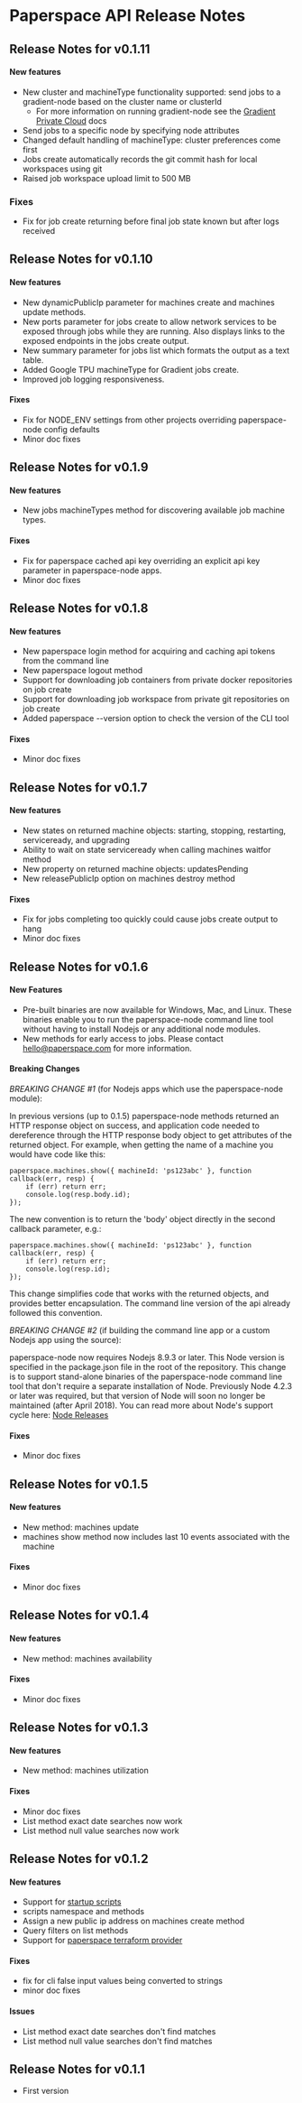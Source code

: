 # Paperspace API Release Notes

## Release Notes for v0.1.11

#### New features
* New cluster and machineType functionality supported: send jobs to a gradient-node based on the cluster name or clusterId
    * For more information on running gradient-node see the [Gradient Private Cloud](https://docs.paperspace.com/gradient/private-cloud/about) docs
* Send jobs to a specific node by specifying node attributes
* Changed default handling of machineType: cluster preferences come first
* Jobs create automatically records the git commit hash for local workspaces using git
* Raised job workspace upload limit to 500 MB

### Fixes
* Fix for job create returning before final job state known but after logs received 

## Release Notes for v0.1.10

#### New features
* New dynamicPublicIp parameter for machines create and machines update methods.
* New ports parameter for jobs create to allow network services to be exposed through jobs while they are running.  Also displays links to the exposed endpoints in the jobs create output.
* New summary parameter for jobs list which formats the output as a text table.
* Added Google TPU machineType for Gradient jobs create.
* Improved job logging responsiveness.

#### Fixes
* Fix for NODE_ENV settings from other projects overriding paperspace-node config defaults
* Minor doc fixes

## Release Notes for v0.1.9

#### New features
* New jobs machineTypes method for discovering available job machine types.

#### Fixes
* Fix for paperspace cached api key overriding an explicit api key parameter in paperspace-node apps.
* Minor doc fixes

## Release Notes for v0.1.8

#### New features
* New paperspace login method for acquiring and caching api tokens from the command line
* New paperspace logout method
* Support for downloading job containers from private docker repositories on job create
* Support for downloading job workspace from private git repositories on job create
* Added paperspace --version option to check the version of the CLI tool

#### Fixes
* Minor doc fixes

## Release Notes for v0.1.7

#### New features
* New states on returned machine objects: starting, stopping, restarting, serviceready, and upgrading
* Ability to wait on state serviceready when calling machines waitfor method
* New property on returned machine objects: updatesPending
* New releasePublicIp option on machines destroy method

#### Fixes
* Fix for jobs completing too quickly could cause jobs create output to hang
* Minor doc fixes

## Release Notes for v0.1.6

#### New Features
* Pre-built binaries are now available for Windows, Mac, and Linux.  These binaries enable you to run the paperspace-node command line tool without having to install Nodejs or any additional node modules.
* New methods for early access to jobs.  Please contact hello@paperspace.com for more information.

#### Breaking Changes
*BREAKING CHANGE #1* (for Nodejs apps which use the paperspace-node module):

In previous versions (up to 0.1.5) paperspace-node methods returned an HTTP response object on success, and application code needed
to dereference through the HTTP response body object to get attributes of the returned object.
For example, when getting the name of a machine you would have code like this:
```
paperspace.machines.show({ machineId: 'ps123abc' }, function callback(err, resp) {
    if (err) return err;
    console.log(resp.body.id);
});
```
The new convention is to return the 'body' object directly in the second callback parameter, e.g.:
```
paperspace.machines.show({ machineId: 'ps123abc' }, function callback(err, resp) {
    if (err) return err;
    console.log(resp.id);
});
```
This change simplifies code that works with the returned objects, and provides better encapsulation.  The command line version of the api already followed this convention.

*BREAKING CHANGE #2* (if building the command line app or a custom Nodejs app using the source):

paperspace-node now requires Nodejs 8.9.3 or later.  This Node version is specified in the package.json file in the root of the repository.
This change is to support stand-alone binaries of the paperspace-node command line tool that don't require a separate installation of Node.
Previously Node 4.2.3 or later was required, but that version of Node will soon no longer be maintained (after April 2018). You can read more about Node's support cycle here: [Node Releases](https://github.com/nodejs/Release)

#### Fixes
* Minor doc fixes

## Release Notes for v0.1.5

#### New features
* New method: machines update
* machines show method now includes last 10 events associated with the machine

#### Fixes
* Minor doc fixes

## Release Notes for v0.1.4

#### New features
* New method: machines availability

#### Fixes
* Minor doc fixes

## Release Notes for v0.1.3

#### New features
* New method: machines utilization

#### Fixes
* Minor doc fixes
* List method exact date searches now work
* List method null value searches now work

## Release Notes for v0.1.2

#### New features
* Support for [startup scripts](scripts.md)
* scripts namespace and methods
* Assign a new public ip address on machines create method
* Query filters on list methods
* Support for [paperspace terraform provider](https://github.com/Paperspace/paperspace-terraform)

#### Fixes
* fix for cli false input values being converted to strings
* minor doc fixes

#### Issues
* List method exact date searches don't find matches
* List method null value searches don't find matches

## Release Notes for v0.1.1

* First version
